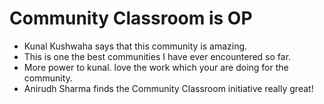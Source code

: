 # Community Classroom is OP

- Kunal Kushwaha says that this community is amazing.
- This is one the best communities I have ever encountered so far.
- More power to kunal. love the work which your are doing for the community.
- Anirudh Sharma finds the Community Classroom initiative really great!
